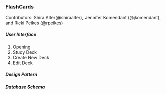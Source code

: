 ### FlashCards
Contributors:
Shira Alter(@shiraalter), Jennifer Komendant (@jkomendant), and Ricki Peikes (@rpeikes)

##### User Interface
1. Opening
1. Study Deck
1. Create New Deck
1. Edit Deck

##### Design Pattern

##### Database Schema
